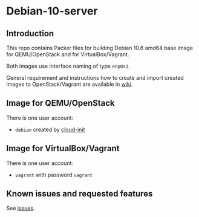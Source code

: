 # Debian-10-server

## Introduction

This repo contains Packer files for building Debian 10.6 amd64 base image for QEMU/OpenStack and for VirtualBox/Vagrant.

Both images use interface naming of type `enp0s3`.

General requirement and instructions how to create and import created images to OpenStack/Vagrant are available in [wiki](https://gitlab.ics.muni.cz/muni-kypo-images/muni-kypo-images-wiki/-/wikis/image-packer).

## Image for QEMU/OpenStack

There is one user account:

*  `debian` created by [cloud-init](https://cloudinit.readthedocs.io/en/latest/)

## Image for VirtualBox/Vagrant

There is one user account:

*  `vagrant` with password `vagrant` 

## Known issues and requested features

See [issues](https://gitlab.ics.muni.cz/muni-kypo-images/debian-10/-/issues).

